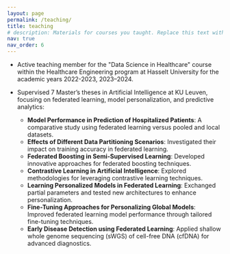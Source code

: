 ```yaml
---
layout: page
permalink: /teaching/
title: teaching
# description: Materials for courses you taught. Replace this text with your description.
nav: true
nav_order: 6
---
```


- Active teaching member for the "Data Science in Healthcare" course within the Healthcare Engineering program at Hasselt University for the academic years 2022-2023, 2023–2024.

- Supervised 7 Master’s theses in Artificial Intelligence at KU Leuven, focusing on federated learning, model personalization, and predictive analytics:
  - **Model Performance in Prediction of Hospitalized Patients**: A comparative study using federated learning versus pooled and local datasets.
  - **Effects of Different Data Partitioning Scenarios**: Investigated their impact on training accuracy in federated learning.
  - **Federated Boosting in Semi-Supervised Learning**: Developed innovative approaches for federated boosting techniques.
  - **Contrastive Learning in Artificial Intelligence**: Explored methodologies for leveraging contrastive learning techniques.
  - **Learning Personalized Models in Federated Learning**: Exchanged partial parameters and tested new architectures to enhance personalization.
  - **Fine-Tuning Approaches for Personalizing Global Models**: Improved federated learning model performance through tailored fine-tuning techniques.
  - **Early Disease Detection using Federated Learning**: Applied shallow whole genome sequencing (sWGS) of cell-free DNA (cfDNA) for advanced diagnostics.


